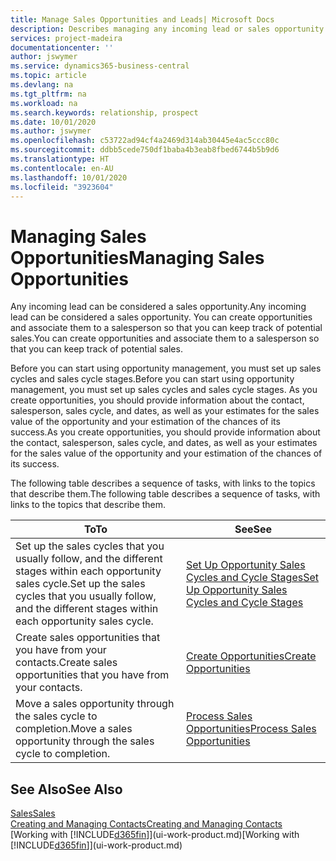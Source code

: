 ```yaml
---
title: Manage Sales Opportunities and Leads| Microsoft Docs
description: Describes managing any incoming lead or sales opportunity in Business Central,  and associating the opportunity with a salesperson to keep track of potential sales.
services: project-madeira
documentationcenter: ''
author: jswymer
ms.service: dynamics365-business-central
ms.topic: article
ms.devlang: na
ms.tgt_pltfrm: na
ms.workload: na
ms.search.keywords: relationship, prospect
ms.date: 10/01/2020
ms.author: jswymer
ms.openlocfilehash: c53722ad94cf4a2469d314ab30445e4ac5ccc80c
ms.sourcegitcommit: ddbb5cede750df1baba4b3eab8fbed6744b5b9d6
ms.translationtype: HT
ms.contentlocale: en-AU
ms.lasthandoff: 10/01/2020
ms.locfileid: "3923604"
---
```

# <a name="managing-sales-opportunities"></a><span data-ttu-id="85408-103">Managing Sales Opportunities</span><span class="sxs-lookup"><span data-stu-id="85408-103">Managing Sales Opportunities</span></span>
<span data-ttu-id="85408-104">Any incoming lead can be considered a sales opportunity.</span><span class="sxs-lookup"><span data-stu-id="85408-104">Any incoming lead can be considered a sales opportunity.</span></span> <span data-ttu-id="85408-105">You can create opportunities and associate them to a salesperson so that you can keep track of potential sales.</span><span class="sxs-lookup"><span data-stu-id="85408-105">You can create opportunities and associate them to a salesperson so that you can keep track of potential sales.</span></span>

<span data-ttu-id="85408-106">Before you can start using opportunity management, you must set up sales cycles and sales cycle stages.</span><span class="sxs-lookup"><span data-stu-id="85408-106">Before you can start using opportunity management, you must set up sales cycles and sales cycle stages.</span></span> <span data-ttu-id="85408-107">As you create opportunities, you should provide information about the contact, salesperson, sales cycle, and dates, as well as your estimates for the sales value of the opportunity and your estimation of the chances of its success.</span><span class="sxs-lookup"><span data-stu-id="85408-107">As you create opportunities, you should provide information about the contact, salesperson, sales cycle, and dates, as well as your estimates for the sales value of the opportunity and your estimation of the chances of its success.</span></span>

<span data-ttu-id="85408-108">The following table describes a sequence of tasks, with links to the topics that describe them.</span><span class="sxs-lookup"><span data-stu-id="85408-108">The following table describes a sequence of tasks, with links to the topics that describe them.</span></span>

| <span data-ttu-id="85408-109">To</span><span class="sxs-lookup"><span data-stu-id="85408-109">To</span></span> | <span data-ttu-id="85408-110">See</span><span class="sxs-lookup"><span data-stu-id="85408-110">See</span></span> |
| --- | --- |
| <span data-ttu-id="85408-111">Set up the sales cycles that you usually follow, and the different stages within each opportunity sales cycle.</span><span class="sxs-lookup"><span data-stu-id="85408-111">Set up the sales cycles that you usually follow, and the different stages within each opportunity sales cycle.</span></span> |[<span data-ttu-id="85408-112">Set Up Opportunity Sales Cycles and Cycle Stages</span><span class="sxs-lookup"><span data-stu-id="85408-112">Set Up Opportunity Sales Cycles and Cycle Stages</span></span>](marketing-how-setup-opportunity-sales-cycles-stages.md) |
| <span data-ttu-id="85408-113">Create sales opportunities that you have from your contacts.</span><span class="sxs-lookup"><span data-stu-id="85408-113">Create sales opportunities that you have from your contacts.</span></span> |[<span data-ttu-id="85408-114">Create Opportunities</span><span class="sxs-lookup"><span data-stu-id="85408-114">Create Opportunities</span></span>](marketing-how-create-opportunities.md) |
| <span data-ttu-id="85408-115">Move a sales opportunity through the sales cycle to completion.</span><span class="sxs-lookup"><span data-stu-id="85408-115">Move a sales opportunity through the sales cycle to completion.</span></span> |[<span data-ttu-id="85408-116">Process Sales Opportunities</span><span class="sxs-lookup"><span data-stu-id="85408-116">Process Sales Opportunities</span></span>](marketing-processing-sales-opportunities.md) |

## <a name="see-also"></a><span data-ttu-id="85408-117">See Also</span><span class="sxs-lookup"><span data-stu-id="85408-117">See Also</span></span>
[<span data-ttu-id="85408-118">Sales</span><span class="sxs-lookup"><span data-stu-id="85408-118">Sales</span></span>](sales-manage-sales.md)  
[<span data-ttu-id="85408-119">Creating and Managing Contacts</span><span class="sxs-lookup"><span data-stu-id="85408-119">Creating and Managing Contacts</span></span>](marketing-contacts.md)  
<span data-ttu-id="85408-120">[Working with [!INCLUDE[d365fin](includes/d365fin_md.md)]](ui-work-product.md)</span><span class="sxs-lookup"><span data-stu-id="85408-120">[Working with [!INCLUDE[d365fin](includes/d365fin_md.md)]](ui-work-product.md)</span></span>
